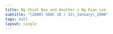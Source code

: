 ```yaml
---
title: Ng Chiat Boo and Another v Ng Kian Lee
subtitle: "[2000] SGHC 18 / 31\_January\_2000"
tags: null
layout: single
---
```


